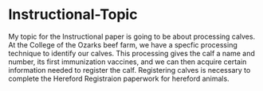 # Instructional-Topic

My topic for the Instructional paper is going to be about processing calves. At the College of the Ozarks beef farm, we have a specfic processing technique to identify our calves. This processing gives the calf a name and number, its first immunization vaccines, and we can then acquire certain information needed to register the calf. Registering calves is necessary to complete the Hereford Registraion paperwork for hereford animals. 
